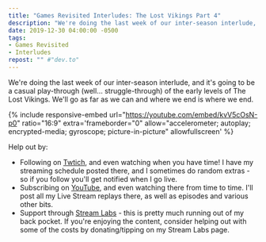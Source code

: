 ```yaml
---
title: "Games Revisited Interludes: The Lost Vikings Part 4"
description: "We're doing the last week of our inter-season interlude, and it's going to be a casual play-through (well&hellip; struggle-through) of the early levels of The Lost Vikings. We'll go as far as we can and where we end is where we end."
date: 2019-12-30 04:00:00 -0500
tags:
- Games Revisited
- Interludes
repost: "" #"dev.to"
---
```


We're doing the last week of our inter-season interlude, and it's going to be a casual play-through (well&hellip; struggle-through) of the early levels of The Lost Vikings. We'll go as far as we can and where we end is where we end.
<!--more-->

{% include responsive-embed url="https://youtube.com/embed/kvV5cOsN-p0" ratio="16:9" extra='frameborder="0" allow="accelerometer; autoplay; encrypted-media; gyroscope; picture-in-picture" allowfullscreen' %}

Help out by:
 * Following on [Twtich](https://twitch.tv/AnonJr_Live), and even watching when you have time! I have my streaming schedule posted there, and I sometimes do random extras - so if you follow you'll get notified when I go live.
 * Subscribing on [YouTube](http://www.youtube.com/channel/UCXafqhKHbkSUIrq0LAuu0tw), and even watching there from time to time. I'll post all my Live Stream replays there, as well as episodes and various other bits.
 * Support through [Stream Labs](https://streamlabs.com/anonjr_live) - this is pretty much running out of my back pocket. If you're enjoying the content, consider helping out with some of the costs by donating/tipping on my Stream Labs page.